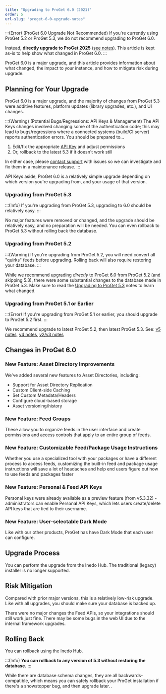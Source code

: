 ```yaml
---
title: "Upgrading to ProGet 6.0 (2021)"
order: 5
url-slug: "proget-6-0-upgrade-notes"
---
```


:::(Error) (ProGet 6.0 Upgrade Not Recommended)
If you're currently using ProGet 5.2 or ProGet 5.3, we do not recommend upgrading to ProGet 6.0. 

Instead, **directly upgrade to ProGet 2025** ([see notes](/docs/proget-upgrade-2025)). This article is kept as-is to help show what changed in ProGet 6.0.
:::

ProGet 6.0 is a major upgrade, and this article provides information about what changed, the impact to your instance, and how to mitigate risk during upgrade.

## Planning for Your Upgrade

ProGet 6.0 is a major upgrade, and the majority of changes from ProGet 5.3 were  additive features, platform updates (library upgrades, etc.), and UI changes. 

:::(Warning) (Potential Bugs/Regressions: API Keys & Management)
The API Keys changes involved changing some of the authentication code; this may lead to bugs/regressions where a connected systems (build/CI server) reports authentication errors. You should be prepared to...

1. Edit/fix the appropriate [API Key](/docs/proget/api/apikeys) and adjust permissions
2. Or, rollback to the latest 5.3 if it doesn't work still

In either case, please [contact support](https://inedo.com/support) with issues so we can investigate and fix them in a maintenance release.
:::

API Keys aside, ProGet 6.0 is a relatively simple upgrade depending on which version you're upgrading from, and your usage of that version.

### Upgrading from ProGet 5.3
:::(Info)
If you're upgrading from ProGet 5.3, upgrading to 6.0 should be relatively easy.
:::

No major features were removed or changed, and the upgrade should be relatively easy, and no preparation will be needed. You can even rollback to ProGet 5.3 without rolling back the database. 

### Upgrading from ProGet 5.2
:::(Warning)
If you're upgrading from ProGet 5.2, you will need convert all "quirks" feeds before upgrading. Rolling back will also require restoring your database.
:::

While we recommend upgrading *directly* to ProGet 6.0 from ProGet 5.2 (and skipping 5.3), there were some substantial changes to the database made in ProGet 5.3. Make sure to read the [Upgrading to ProGet 5.3](/docs/proget-5-3-upgrade-notes) notes to learn what changed.

### Upgrading from ProGet 5.1 or Earlier
:::(Error)
If you're upgrading from ProGet 5.1 or earlier, you should upgrade to ProGet 5.2 first.
:::

We recommend upgrade to latest ProGet 5.2, then latest ProGet 5.3. See: [v5 notes](/docs/proget/installation/proget-upgrade-guide/proget-installation-and-maintenance-and-upgrade-notes-upgrading-to-proget-5-2), [ v4 notes](/docs/proget/installation/proget-upgrade-guide/proget-installation-and-maintenance-and-upgrade-notes-upgrade-notes-for-proget-v4), [v2/v3 notes](/docs/proget/installation/proget-upgrade-guide/proget-installation-and-maintenance-and-upgrade-notes-upgrading-from-proget-v2-and-v3)

## Changes in ProGet 6.0

### New Feature:  Asset Directory Improvements

We've added several new features to Asset Directories, including:
 * Support for Asset Directory Replication
 * Custom Client-side Caching
 * Set Custom Metadata/Headers
 * Configure cloud-based storage
 * Asset versioning/history

### New Feature: Feed Groups
These allow you to organize feeds in the user interface and create permissions and access controls that apply to an entire group of feeds.

### New Feature: Customizable Feed/Package Usage Instructions
Whether you use a specialized tool with your packages or have a different process to access feeds, customizing the built-in feed and package usage instructions will save a lot of headaches and help end users figure out how to use feeds and packages faster

### New Feature: Personal & Feed API Keys
Personal keys were already available as a preview feature (from v5.3.32) - administrators can enable Personal API Keys, which lets users create/delete API keys that are tied to their username.

### New Feature: User-selectable Dark Mode
Like with our other products, ProGet has have Dark Mode that each user can configure.

## Upgrade Process

You can perform the upgrade from the Inedo Hub.  The traditional (legacy) installer is no longer supported.

## Risk Mitigation

Compared with prior major versions, this is a relatively low-risk upgrade. Like with all upgrades, you should make sure your database is backed up.

There were no major changes the Feed APIs, so your integrations should still work just fine. There may be some bugs in the web UI due to the internal framework upgrades.

## Rolling Back

You can rollback using the Inedo Hub. 

:::(Info)
**You can rollback to any version of 5.3 without restoring the database.**
:::

While there are database schema changes, they are all backwards-compatible, which means you can safely rollback your ProGet installation if there's a showstopper bug, and then upgrade later.
.
